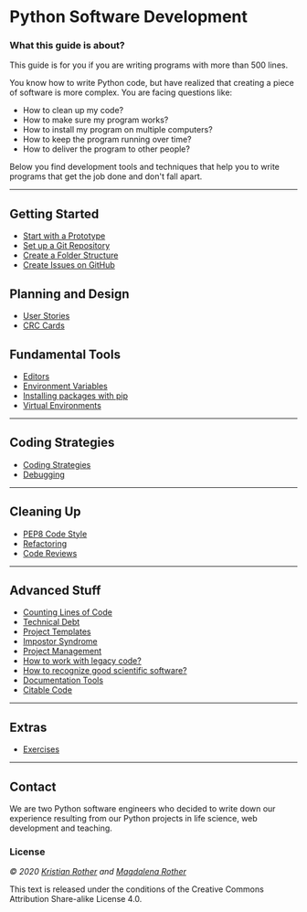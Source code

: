 
# Python Software Development

### What this guide is about?

This guide is for you if you are writing programs with more than 500 lines.

You know how to write Python code, but have realized that creating a piece of software is more complex. You are facing questions like:

* How to clean up my code?
* How to make sure my program works?
* How to install my program on multiple computers?
* How to keep the program running over time?
* How to deliver the program to other people?

Below you find development tools and techniques that help you to write programs that get the job done and don't fall apart.

----

## Getting Started

* [Start with a Prototype](prototype.md)
* [Set up a Git Repository](version_control.md)
* [Create a Folder Structure](folders.md)
* [Create Issues on GitHub](github_issues.md)

## Planning and Design

* [User Stories](user_stories.md)
* [CRC Cards](crc_cards.md)

## Fundamental Tools

* [Editors](editors.md)
* [Environment Variables](environment_variables.md)
* [Installing packages with pip](pip.md)
* [Virtual Environments](virtualenv.md)

----

## Coding Strategies

* [Coding Strategies](writing_code.md)
* [Debugging](debugging.md)

----

## Cleaning Up

* [PEP8 Code Style](coding_style.md)
* [Refactoring](refactoring.md)
* [Code Reviews](code_reviews.md)

----

## Advanced Stuff

* [Counting Lines of Code](loc.md)
* [Technical Debt](tech_debt.md)
* [Project Templates](project_templates.md)
* [Impostor Syndrome](impostor.md)
* [Project Management](project_management.md)
* [How to work with legacy code?](legacy_code.md)
* [How to recognize good scientific software?](good_software.md)
* [Documentation Tools](documenting.md)
* [Citable Code](citable_code.md)

----

## Extras

* [Exercises](exercises.md)

----

## Contact

We are two Python software engineers who decided to write down our experience resulting from our Python projects in life science, web development and teaching.

### License

*© 2020 [Kristian Rother](http://github.com/krother) and [Magdalena Rother](http://github.com/lenarother)*

This text is released under the conditions of the Creative Commons Attribution Share-alike License 4.0.
